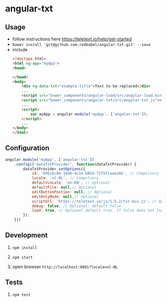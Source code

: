 # angular-txt

## Usage

- follow instructions here https://teletext.io/help/get-started
- `bower install 'git@github.com:redbabel/angular-txt.git' --save`
- include 
    ```html
    <!doctype html>
    <html ng-app="myApp">
    <head>

    </head>
    <body>
        <div ng-data-txt="example.title">Text to be replaced</div>
        ...
        <script src="bower_components/angular-load/src/angular-load.min.js"></script>
        <script src="bower_components/angular-txt/src/angular-txt.js"></script>
        ...
        <script>
            var myApp = angular.module('myApp', ['angular.txt']);
        </script>
        ...
    </body>
    </html>
    ```

## Configuration
```javascript
angular.module('myApp', ['angular-txt'])
    .config(['dataTxtProvider', function(dataTxtProvider) {
        dataTxtProvider.setOptions({
            id: '695c6c04-10d6-4c2e-b05d-72f5fcaaea6b', // Compulsory 
            locale: 'nl-NL', // Compulsory
            defaultLocale: 'en-EN', // Optional
            defaultFile: null,// Optional
            editButtonPostion: null, // Optional
            editOnlyMode: null,// Optional
            scriptUrl: 'https://teletext.io/js/1.5.2/txt-min.js', // Optional
            debug: false, // Optional: default false
            load: true, // Optional default true. If false does not load on start
        });
    }])
```


## Development

1. `npm install`

1. `npm start` 

1. open browser `http://localhost:8081?locale=nl-NL`

## Tests

1. `npm test`
